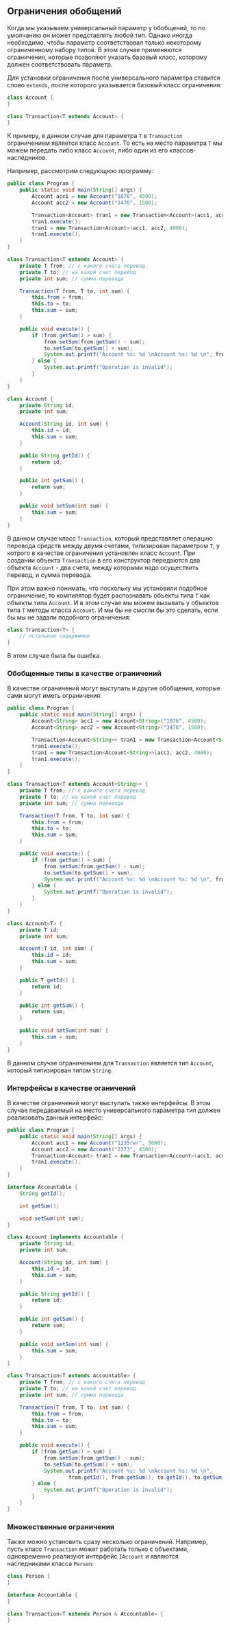 ## Ограничения обобщений
Когда мы указываем универсальный параметр у обобщений, то по умолчанию он может представлять любой тип. Однако иногда необходимо, чтобы параметр соответствовал только некоторому ограниченному набору типов. В этом случае применяются ограничения, которые позволяют указать базовый класс, которому должен соответствовать параметр.

Для установки ограничения после универсального параметра ставится слово `extends`, после которого указывается базовый класс ограничения:
```java
class Account {
}

class Transaction<T extends Account> {
}
```

К примеру, в данном случае для параметра `T` в `Transaction` ограничением является класс `Account`. То есть на место параметра `T` мы можем передать либо класс `Account`, либо один из его классов-наследников.

Например, рассмотрим следующюю программу:
```java
public class Program {
    public static void main(String[] args) {
        Account acc1 = new Account("1876", 4500);
        Account acc2 = new Account("3476", 1500);

        Transaction<Account> tran1 = new Transaction<Account>(acc1, acc2, 4000);
        tran1.execute();
        tran1 = new Transaction<Account>(acc1, acc2, 4000);
        tran1.execute();
    }
}

class Transaction<T extends Account> {
    private T from; // с какого счета перевод
    private T to; // на какой счет перевод
    private int sum; // сумма перевода

    Transaction(T from, T to, int sum) {
        this.from = from;
        this.to = to;
        this.sum = sum;
    }

    public void execute() {
        if (from.getSum() > sum) {
            from.setSum(from.getSum() - sum);
            to.setSum(to.getSum() + sum);
            System.out.printf("Account %s: %d \nAccount %s: %d \n", from.getId(), from.getSum(), to.getId(), to.getSum());
        } else {
            System.out.printf("Operation is invalid");
        }
    }
}

class Account {
    private String id;
    private int sum;

    Account(String id, int sum) {
        this.id = id;
        this.sum = sum;
    }

    public String getId() {
        return id;
    }

    public int getSum() {
        return sum;
    }

    public void setSum(int sum) {
        this.sum = sum;
    }
}
```

В данном случае класс `Transaction`, который представляет операцию перевода средств между двумя счетами, типизирован параметром `T`, у котрого в качестве ограничения установлен класс `Account`. При создании объекта `Transaction` в его конструктор передаются два объекта `Account` - два счета, между которыми надо осуществить перевод, и сумма перевода.

При этом важно понимать, что поскольку мы установили подобное ограничение, то компилятор будет распознавать объекты типа `T` как объекты типа `Account`. И в этом случае мы можем вызывать у объектов типа `T` методы класса `Account`. И мы бы не смогли бы это сделать, если бы мы не задали подобного ограничения:
```java
class Transaction<T> {
    // остальное содержимое
}
```

В этом случае была бы ошибка.

### Обобщенные типы в качестве ограничений
В качестве ограничений могут выступать и другие обобщения, которые сами могут иметь ограничения:
```java
public class Program {
    public static void main(String[] args) {
        Account<String> acc1 = new Account<String>("1876", 4500);
        Account<String> acc2 = new Account<String>("3476", 1500);

        Transaction<Account<String>> tran1 = new Transaction<Account<String>>(acc1, acc2, 4000);
        tran1.execute();
        tran1 = new Transaction<Account<String>>(acc1, acc2, 4000);
        tran1.execute();
    }
}

class Transaction<T extends Account<String>> {
    private T from; // с какого счета перевод
    private T to; // на какой счет перевод
    private int sum; // сумма перевода

    Transaction(T from, T to, int sum) {
        this.from = from;
        this.to = to;
        this.sum = sum;
    }

    public void execute() {
        if (from.getSum() > sum) {
            from.setSum(from.getSum() - sum);
            to.setSum(to.getSum() + sum);
            System.out.printf("Account %s: %d \nAccount %s: %d \n", from.getId(), from.getSum(), to.getId(), to.getSum());
        } else {
            System.out.printf("Operation is invalid");
        }
    }
}

class Account<T> {
    private T id;
    private int sum;

    Account(T id, int sum) {
        this.id = id;
        this.sum = sum;
    }

    public T getId() {
        return id;
    }

    public int getSum() {
        return sum;
    }

    public void setSum(int sum) {
        this.sum = sum;
    }
}
```

В данном случае ограничением для `Transaction` является тип `Account`, который типизирован типом `String`.

### Интерфейсы в качестве оганичений
В качестве ограничений могут выступать также интерфейсы. В этом случае передаваемый на место универсального параметра тип должен реализовать данный интерфейс:
```java
public class Program {
    public static void main(String[] args) {
        Account acc1 = new Account("1235rwr", 5000);
        Account acc2 = new Account("2373", 4300);
        Transaction<Account> tran1 = new Transaction<Account>(acc1, acc2, 1560);
        tran1.execute();
    }
}

interface Accountable {
    String getId();

    int getSum();

    void setSum(int sum);
}

class Account implements Accountable {
    private String id;
    private int sum;

    Account(String id, int sum) {
        this.id = id;
        this.sum = sum;
    }

    public String getId() {
        return id;
    }

    public int getSum() {
        return sum;
    }

    public void setSum(int sum) {
        this.sum = sum;
    }
}

class Transaction<T extends Accountable> {
    private T from; // с какого счета перевод
    private T to; // на какой счет перевод
    private int sum; // сумма перевода

    Transaction(T from, T to, int sum) {
        this.from = from;
        this.to = to;
        this.sum = sum;
    }

    public void execute() {
        if (from.getSum() > sum) {
            from.setSum(from.getSum() - sum);
            to.setSum(to.getSum() + sum);
            System.out.printf("Account %s: %d \nAccount %s: %d \n",
                    from.getId(), from.getSum(), to.getId(), to.getSum());
        } else {
            System.out.printf("Operation is invalid");
        }
    }
}
```

### Множественные ограничения
Также можно установить сразу несколько ограничений. Например, пусть класс `Transaction` может работать только с объектами, одновременно реализуют интерфейс `IAccount` и являются наследниками класса `Person`:
```java
class Person {
}

interface Accountable {
}

class Transaction<T extends Person & Accountable> {
}

```